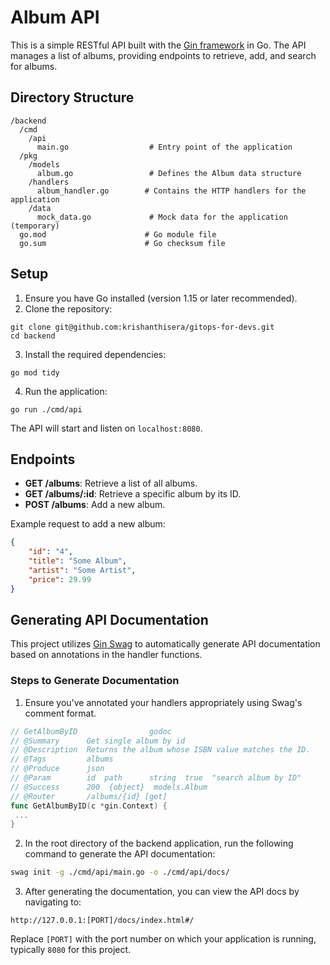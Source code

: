 # Album API

This is a simple RESTful API built with the [Gin framework](https://github.com/gin-gonic/gin) in Go. The API manages a list of albums, providing endpoints to retrieve, add, and search for albums.

## Directory Structure

```
/backend
  /cmd
    /api
      main.go                  # Entry point of the application
  /pkg
    /models
      album.go                 # Defines the Album data structure
    /handlers
      album_handler.go        # Contains the HTTP handlers for the application
    /data
      mock_data.go             # Mock data for the application (temporary)
  go.mod                      # Go module file
  go.sum                      # Go checksum file
```

## Setup

1. Ensure you have Go installed (version 1.15 or later recommended).
2. Clone the repository:

```
git clone git@github.com:krishanthisera/gitops-for-devs.git
cd backend
```

3. Install the required dependencies:

```
go mod tidy
```

4. Run the application:

```
go run ./cmd/api
```

The API will start and listen on `localhost:8080`.

## Endpoints

- **GET /albums**: Retrieve a list of all albums.
- **GET /albums/:id**: Retrieve a specific album by its ID.
- **POST /albums**: Add a new album.

Example request to add a new album:

```json
{
    "id": "4",
    "title": "Some Album",
    "artist": "Some Artist",
    "price": 29.99
}
```

## Generating API Documentation

This project utilizes [Gin Swag](https://github.com/swaggo/gin-swagger) to automatically generate API documentation based on annotations in the handler functions.

### Steps to Generate Documentation

1. Ensure you've annotated your handlers appropriately using Swag's comment format.

```go
// GetAlbumByID                godoc
// @Summary      Get single album by id
// @Description  Returns the album whose ISBN value matches the ID.
// @Tags         albums
// @Produce      json
// @Param        id  path      string  true  "search album by ID"
// @Success      200  {object}  models.Album
// @Router       /albums/{id} [get]
func GetAlbumByID(c *gin.Context) {
 ...
}
```

2. In the root directory of the backend application, run the following command to generate the API documentation:

```bash
swag init -g ./cmd/api/main.go -o ./cmd/api/docs/
```

3. After generating the documentation, you can view the API docs by navigating to:

```
http://127.0.0.1:[PORT]/docs/index.html#/
```

Replace `[PORT]` with the port number on which your application is running, typically `8080` for this project.
